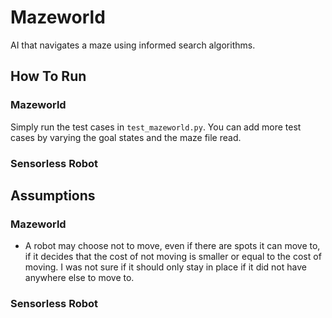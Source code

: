 # Mazeworld
AI that navigates a maze using informed search algorithms.

## How To Run

### Mazeworld

Simply run the test cases in `test_mazeworld.py`. You can add more test cases by varying the goal states and the maze file read.

### Sensorless Robot

## Assumptions

### Mazeworld

- A robot may choose not to move, even if there are spots it can move to, if it decides that the cost of not moving is smaller or equal to the cost of moving. I was not sure if it should only stay in place if it did not have anywhere else to move to.

### Sensorless Robot
